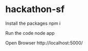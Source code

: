 # hackathon-sf

Install the packages
npm i

Run the code
node app

Open Browser
http://localhost:5000/
